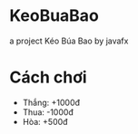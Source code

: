 # KeoBuaBao
a project Kéo Búa Bao by javafx

# Cách chơi
- Thắng: +1000đ
- Thua: -1000đ
- Hòa: +500đ
